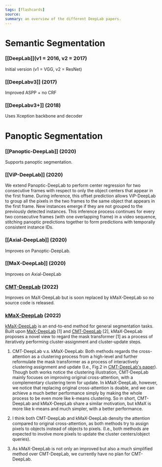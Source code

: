 ```yaml
---
tags: [flashcards]
source:
summary: an overview of the different DeepLab papers.
---
```


# Semantic Segmentation
### [[DeepLab]](v1 = 2016, v2 = 2017)
Initial version (v1 = VGG, v2 = ResNet)

### [[DeepLabv3]] (2017)
Improved ASPP + no CRF

### [[DeepLabv3+]] (2018)
Uses Xception backbone and decoder

# Panoptic Segmentation
### [[Panoptic-DeepLab]] (2020)
Supports panoptic segmentation.

### [[ViP-DeepLab]] (2020)
We extend Panoptic-DeepLab to perform center regression for two consecutive frames with respect to only the object centers that appear in the first frame. During inference, this offset prediction allows ViP-DeepLab to group all the pixels in the two frames to the same object that appears in the first frame. New instances emerge if they are not grouped to the previously detected instances. This inference process continues for every two consecutive frames (with one overlapping frame) in a video sequence, stitching panoptic predictions together to form predictions with temporally consistent instance IDs.

### [[Axial-DeepLab]] (2020)
Improves on Panoptic-DeepLab.

### [[MaX-DeepLab]] (2020)
Improves on Axial-DeepLab

### [CMT-DeepLab](https://ar5iv.labs.arxiv.org/html/2206.08948) (2022)
Improves on MaX-DeepLab but is soon replaced by kMaX-DeepLab so no source code is released.

### [kMaX-DeepLab](https://github.com/google-research/deeplab2/blob/main/g3doc/projects/kmax_deeplab.md) (2022)
[kMaX-DeepLab](https://arxiv.org/pdf/2207.04044.pdf) is an end-to-end method for general segmentation tasks. Built upon [MaX-DeepLab](https://arxiv.org/pdf/2012.00759.pdf) [1] and [CMT-DeepLab](https://arxiv.org/pdf/2206.08948.pdf) [2], kMaX-DeepLab proposes a novel view to regard the mask transformer [1] as a process of iteratively performing cluster-assignment and cluster-update steps.

1.  CMT-DeepLab v.s. kMaX-DeepLab: Both methods regards the cross-attention as a clustering process from a high-level and further reformulate the mask transformer as a process of interactively clustering assignment and update (I.e., Fig.2 in [CMT-DeepLab's paper](https://arxiv.org/pdf/2206.08948.pdf)). Though both works notice the clustering illustration, CMT-DeepLab mainly focuses on improving original cross-attention, with a complementary clustering term for update. In kMaX-DeepLab, however, we notice that replacing original cross-attention is doable, and we can achieve a much better performance simply by making the whole process to be even more like k-means clustering. So in short, CMT-DeepLab and kMaX-DeepLab share a similar motivation, but kMaX is more like k-means and much simpler, with a better performance.
    
2.  I think both CMT-DeepLab and kMaX-DeepLab density the attention compared to original cross-attention, as both methods try to assign pixels to objects instead of objects to pixels. (I.e., both methods are expected to involve more pixels to update the cluster centers/object queries).
    
3.  As kMaX-DeepLab is not only an improved but also a much simplified method over CMT-DeepLab, we currently have no plan for CMT-DeepLab.